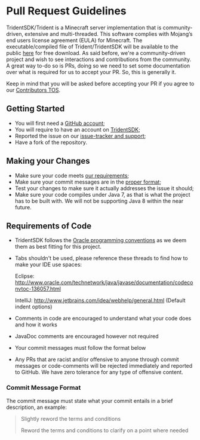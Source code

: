 Pull Request Guidelines
=======================

TridentSDK/Trident is a Minecraft server implementation that is community-driven, extensive and multi-threaded. This software complies with Mojang’s end users license agreement (EULA) for Minecraft.
The executable/compiled file of Trident/TridentSDK will be available to the public [here](http://example.com/) for free download. As said before, we're a community-driven project and wish to see interactions and contributions from the community.
A great way to-do so is PRs, doing so we need to set some documentation over what is required for us to accept your PR. So, this is generally it.

Keep in mind that you will be asked before accepting your PR if you agree to our [Contributors TOS](#terms-and-conditions-for-contributors).

## Getting Started
- You will first need a [GitHub account](https://github.com/signup/free);
- You will require to have an account on [TridentSDK](http://example.com/);
- Reported the issue on our [issue-tracker and support](http://example.com/);
- Have a fork of the repository.

## Making your Changes
* Make sure your code meets [our requirements](#requirements-of-code);
* Make sure your commit messages are in the [proper format](#commit-message-format);
* Test your changes to make sure it actually addresses the issue it should;
* Make sure your code compiles under Java 7, as that is what the project has to be built with. We will not be supporting Java 8 within the near future.

## Requirements of Code

* TridentSDK follows the [Oracle programming conventions](http://www.oracle.com/technetwork/java/javase/documentation/codeconvtoc-136057.html) as we deem them as best fitting for this project.

* Tabs shouldn't be used, please reference these threads to find how to make your IDE use spaces:

    Eclipse: http://www.oracle.com/technetwork/java/javase/documentation/codeconvtoc-136057.html
    
    IntelliJ: http://www.jetbrains.com/idea/webhelp/general.html (Default indent options)

* Comments in code are encouraged to understand what your code does and how it works

* JavaDoc comments are encouraged however not required

* Your commit messages must follow the format below

* Any PRs that are racist and/or offensive to anyone through commit messages or code-comments will be rejected immediately and reported to GitHub. We have zero tolerance for any type of offensive content.

### Commit Message Format

The commit message must state what your commit entails in a brief description, an example:

> Slightly reword the terms and conditions
>
> Reword the terms and conditions to clarify on a point where needed
